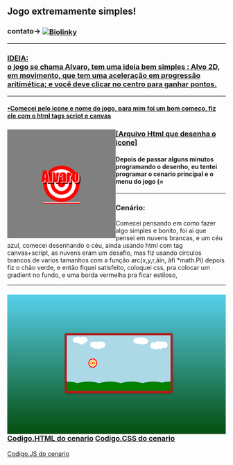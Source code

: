 ## Jogo extremamente simples!
<h3>contato->
<a target="Biolinky" href="https://biolinky.co/guilhermebini">
  <img align="center" alt="Biolinky" width="28px" src="https://image.flaticon.com/icons/png/512/46/46646.png"></h2><hr>
<h3>
IDEIA:
<br> o jogo se chama Alvaro, tem uma ideia bem simples : Alvo 2D, em movimento, que tem uma aceleração em progressão aritimética; e você deve clicar no centro para ganhar pontos.</h3>
<hr>
<h4>•Comecei pelo icone e nome do jogo, para mim foi um bom começo, fiz ele com o html tags script e canvas
  <h3><img align="left" alt="logoAlv" width="250px" src="https://raw.githubusercontent.com/guilhermebini/JogoExtremamenteSimples/main/Alvaro%20icon.png"></h3><h3><a target="codigoIcone" href="https://github.com/guilhermebini/JogoExtremamenteSimples/blob/main/alvaro_icone.html">[Arquivo Html que desenha o icone]</a></h3>
  <h4>Depois de passar alguns minutos programando o desenho, eu tentei programar o cenario principal e o menu do jogo (=</h4> <hr>
<h3>
  Cenário: </h3>
Comecei pensando em como fazer algo simples e bonito, foi ai que pensei em nuvens brancas, e um céu azul, comecei desenhando o céu, ainda usando
html com tag canvas+script, as nuvens eram um desafio, mas fiz usando circulos brancos de varios tamanhos com a função arc(x,y,r,âin, âfi *math.Pi) 
depois fiz o chão verde, e então fiquei satisfeito, coloquei css, pra colocar um gradient no fundo, e uma borda vermelha pra ficar estiloso,
<br><hr>
<h3><img align="center" alt="Cenario" width="600" height="320" src="https://raw.githubusercontent.com/guilhermebini/JogoExtremamenteSimples/main/Cenario.png">
  <a href="https://github.com/guilhermebini/JogoExtremamenteSimples/blob/main/cenario.html">Codigo.HTML do cenario</a>
<a href="https://github.com/guilhermebini/JogoExtremamenteSimples/blob/main/cenario.css">Codigo.CSS do cenario</a></h3>
<a href="https://github.com/guilhermebini/JogoExtremamenteSimples/blob/main/cenario.js">Codigo.JS do cenario</a></h3></h3>
